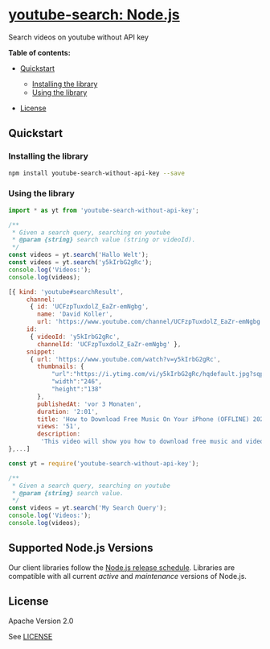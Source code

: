# [youtube-search: Node.js](https://github.com/appit-online/youtube-search)

Search videos on youtube without API key


**Table of contents:**


* [Quickstart](#quickstart)

  * [Installing the library](#installing-the-library)
  * [Using the library](#using-the-library)
* [License](#license)

## Quickstart

### Installing the library

```bash
npm install youtube-search-without-api-key --save
```


### Using the library

```javascript
import * as yt from 'youtube-search-without-api-key';

/**
 * Given a search query, searching on youtube
 * @param {string} search value (string or videoId).
 */
const videos = yt.search('Hallo Welt');
const videos = yt.search('y5kIrbG2gRc');
console.log('Videos:');
console.log(videos);

[{ kind: 'youtube#searchResult',
     channel:
      { id: 'UCFzpTuxdolZ_EaZr-emNgbg',
        name: 'David Koller',
        url: 'https://www.youtube.com/channel/UCFzpTuxdolZ_EaZr-emNgbg' },
     id:
      { videoId: 'y5kIrbG2gRc',
        channelId: 'UCFzpTuxdolZ_EaZr-emNgbg' },
     snippet:
      { url: 'https://www.youtube.com/watch?v=y5kIrbG2gRc',
        thumbnails: {
            "url":"https://i.ytimg.com/vi/y5kIrbG2gRc/hqdefault.jpg?sqp=-oaymwEjCPYBEIoBSFryq4qpAxUIARUAAAAAGAElAADIQj0AgKJDeAE=&rs=AOn4CLA-pk9HLDSz4VelSFZ01ceyeIpBSw",
            "width":"246",
            "height":"138"
        },
        publishedAt: 'vor 3 Monaten',
        duration: '2:01',
        title: 'How to Download Free Music On Your iPhone (OFFLINE) 2020',
        views: '51',
        description:
         'This video will show you how to download free music and videos on your iphone easy and fast 2020&#xA0;...' } 
},...]
```

```javascript
const yt = require('youtube-search-without-api-key');

/**
 * Given a search query, searching on youtube
 * @param {string} search value.
 */
const videos = yt.search('My Search Query');
console.log('Videos:');
console.log(videos);
```

## Supported Node.js Versions

Our client libraries follow the [Node.js release schedule](https://nodejs.org/en/about/releases/).
Libraries are compatible with all current _active_ and _maintenance_ versions of
Node.js.

## License

Apache Version 2.0

See [LICENSE](https://github.com/appit-online/youtube-search/blob/master/LICENSE)
